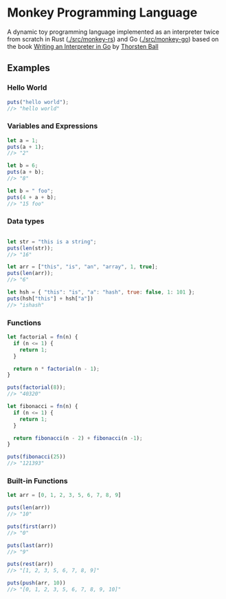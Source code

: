# Monkey Programming Language

A dynamic toy programming language implemented as an interpreter twice from scratch in Rust ([./src/monkey-rs](./src/monkey-rs)) and Go ([./src/monkey-go](./src/monkey-go)) based on the book [Writing an Interpreter in Go](https://interpreterbook.com/) by [Thorsten Ball](https://twitter.com/thorstenball)

## Examples

### Hello World
```js
puts("hello world");
//> "hello world"
```

### Variables and Expressions
```js
let a = 1;
puts(a + 1);
//> "2"

let b = 6;
puts(a + b);
//> "8"

let b = " foo";
puts(4 + a + b);
//> "15 foo"
```

### Data types
```js

let str = "this is a string";
puts(len(str));
//> "16"

let arr = ["this", "is", "an", "array", 1, true];
puts(len(arr));
//> "6"

let hsh = { "this": "is", "a": "hash", true: false, 1: 101 };
puts(hsh["this"] + hsh["a"])
//> "ishash"
```

### Functions

```js
let factorial = fn(n) {
  if (n <= 1) {
    return 1;
  }

  return n * factorial(n - 1);
}

puts(factorial(8));
//> "40320"

let fibonacci = fn(n) {
  if (n <= 1) {
    return 1;
  }

  return fibonacci(n - 2) + fibonacci(n -1);
}

puts(fibonacci(25))
//> "121393"
```

### Built-in Functions
```js
let arr = [0, 1, 2, 3, 5, 6, 7, 8, 9]

puts(len(arr))
//> "10"

puts(first(arr))
//> "0"

puts(last(arr))
//> "9"

puts(rest(arr))
//> "[1, 2, 3, 5, 6, 7, 8, 9]"

puts(push(arr, 10))
//> "[0, 1, 2, 3, 5, 6, 7, 8, 9, 10]"
```